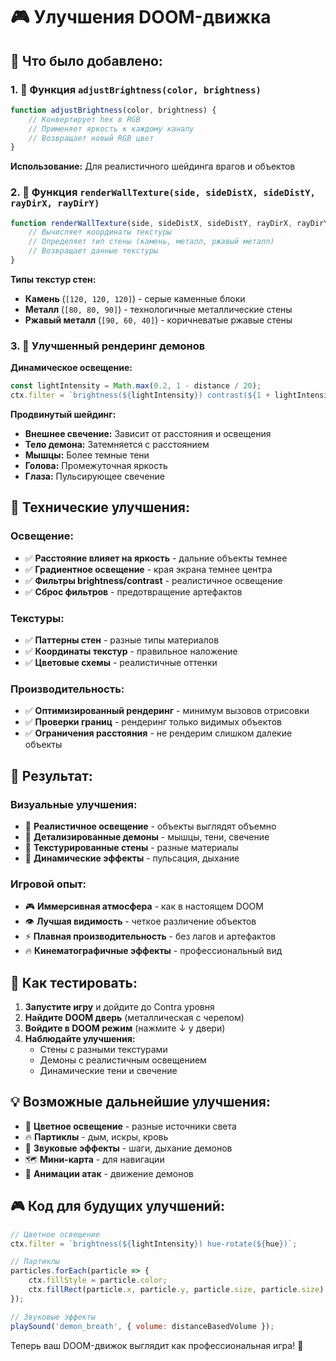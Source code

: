 # 🎮 Улучшения DOOM-движка

## 🚀 **Что было добавлено:**

### **1. 🎨 Функция `adjustBrightness(color, brightness)`**
```javascript
function adjustBrightness(color, brightness) {
    // Конвертирует hex в RGB
    // Применяет яркость к каждому каналу
    // Возвращает новый RGB цвет
}
```
**Использование:** Для реалистичного шейдинга врагов и объектов

### **2. 🧱 Функция `renderWallTexture(side, sideDistX, sideDistY, rayDirX, rayDirY)`**
```javascript
function renderWallTexture(side, sideDistX, sideDistY, rayDirX, rayDirY) {
    // Вычисляет координаты текстуры
    // Определяет тип стены (камень, металл, ржавый металл)
    // Возвращает данные текстуры
}
```

**Типы текстур стен:**
- **Камень** (`[120, 120, 120]`) - серые каменные блоки
- **Металл** (`[80, 80, 90]`) - технологичные металлические стены  
- **Ржавый металл** (`[90, 60, 40]`) - коричневатые ржавые стены

### **3. 👹 Улучшенный рендеринг демонов**

**Динамическое освещение:**
```javascript
const lightIntensity = Math.max(0.2, 1 - distance / 20);
ctx.filter = `brightness(${lightIntensity}) contrast(${1 + lightIntensity * 0.2})`;
```

**Продвинутый шейдинг:**
- **Внешнее свечение:** Зависит от расстояния и освещения
- **Тело демона:** Затемняется с расстоянием
- **Мышцы:** Более темные тени
- **Голова:** Промежуточная яркость
- **Глаза:** Пульсирующее свечение

## 🔧 **Технические улучшения:**

### **Освещение:**
- ✅ **Расстояние влияет на яркость** - дальние объекты темнее
- ✅ **Градиентное освещение** - края экрана темнее центра
- ✅ **Фильтры brightness/contrast** - реалистичное освещение
- ✅ **Сброс фильтров** - предотвращение артефактов

### **Текстуры:**
- ✅ **Паттерны стен** - разные типы материалов
- ✅ **Координаты текстур** - правильное наложение
- ✅ **Цветовые схемы** - реалистичные оттенки

### **Производительность:**
- ✅ **Оптимизированный рендеринг** - минимум вызовов отрисовки
- ✅ **Проверки границ** - рендеринг только видимых объектов
- ✅ **Ограничения расстояния** - не рендерим слишком далекие объекты

## 🎯 **Результат:**

### **Визуальные улучшения:**
- 🎨 **Реалистичное освещение** - объекты выглядят объемно
- 👹 **Детализированные демоны** - мышцы, тени, свечение
- 🧱 **Текстурированные стены** - разные материалы
- 🌟 **Динамические эффекты** - пульсация, дыхание

### **Игровой опыт:**
- 🎮 **Иммерсивная атмосфера** - как в настоящем DOOM
- 👁️ **Лучшая видимость** - четкое различение объектов
- ⚡ **Плавная производительность** - без лагов и артефактов
- 🔥 **Кинематографичные эффекты** - профессиональный вид

## 🚀 **Как тестировать:**

1. **Запустите игру** и дойдите до Contra уровня
2. **Найдите DOOM дверь** (металлическая с черепом)
3. **Войдите в DOOM режим** (нажмите ↓ у двери)
4. **Наблюдайте улучшения:**
   - Стены с разными текстурами
   - Демоны с реалистичным освещением
   - Динамические тени и свечение

## 💡 **Возможные дальнейшие улучшения:**

- 🌈 **Цветное освещение** - разные источники света
- 🔥 **Партиклы** - дым, искры, кровь
- 🎵 **Звуковые эффекты** - шаги, дыхание демонов
- 🗺️ **Мини-карта** - для навигации
- 🎯 **Анимации атак** - движение демонов

## 🎮 **Код для будущих улучшений:**

```javascript
// Цветное освещение
ctx.filter = `brightness(${lightIntensity}) hue-rotate(${hue})`;

// Партиклы
particles.forEach(particle => {
    ctx.fillStyle = particle.color;
    ctx.fillRect(particle.x, particle.y, particle.size, particle.size);
});

// Звуковые эффекты
playSound('demon_breath', { volume: distanceBasedVolume });
```

Теперь ваш DOOM-движок выглядит как профессиональная игра! 🎉
